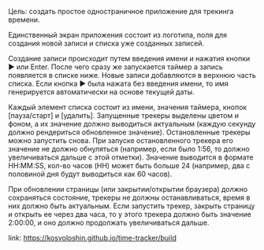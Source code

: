 Цель: создать простое одностраничное приложение для трекинга времени.

Единственный экран приложения состоит из логотипа, поля для создания новой записи
и списка уже созданных записей.

Создание записи происходит путем введения имени и нажатия кнопки ▶ или Enter.
После чего сразу же запускается таймер а запись появляется в списке ниже. Новые записи добавляются в верхнюю часть списка. Если кнопка ▶ была нажата без введения имени, то имя генерируется автоматически на основе текущей даты.

Каждый элемент списка состоит из имени, значения таймера, кнопок [пауза/старт]
и [удалить]. Запущенные трекеры выделены цветом и фоном, а их значение должно выводиться актуальным (каждую секунду должно рендериться обновленное значение). Остановленные трекеры можно запустить снова. При запуске остановленного трекера его значение не должно обнуляться (например, если было 1:56, то должно увеличиваться дальше с этой отметки). Значение выводится в формате HH:MM:SS, кол-во часов (HH) может быть больше 24 (например, два с половиной дня будут выводиться как 60 часов).

При обновлении страницы (или закрытии/открытии браузера) должно сохраняться состояние, трекеры не должны останавливаться, время в них должно быть актуальным. Если запустить трекер, закрыть страницу и открыть ее через два часа, то у этого трекера должно быть значение 2:00:00, и оно должно продолжать увеличиваться дальше.

link: https://kosvoloshin.github.io/time-tracker/build
